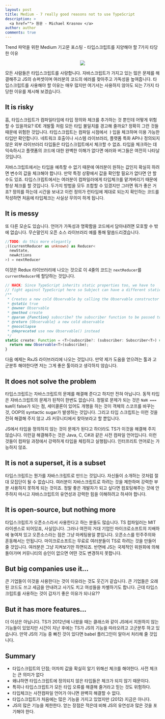 ```yaml
---
layout: post
title: Medium - 7 really good reasons not to use TypeScript
description: >
  <a href=""> 원문 - Michael Krasnov </a>
author: author
comments: true
---
```


Trend 파악을 위한 Medium 기고문 포스팅 - 타입스크립트를 지양해야 할 7가지 타당한 이유

<center>
<img src="https://miro.medium.com/max/1920/0*nVlJIdJodV8u7bwl.png"/>
</center>

모든 사람들은 타입스크립트를 사랑합니다. 자바스크립트가 가지고 있는 많은 문제를 해결해주고 JS의 슈퍼셋이며 여러분의 코드의 에러를 찾아주고 가독성을 높여줍니다. 타입스크립트를 사용해야 할 이유는 매우 많지만 여기서는 사용하지 않아도 되는 7가지 타당한 이유를 제시해 보겠습니다.

## It is risky

흠, 타입스크립트가 컴파일타임에 타입 정의와 체크를 추가하는 것 뿐인데 어떻게 위험할 수 있을까요? IDE 개발툴 처럼 모든 타입 불일치를 경고해 줄까요? 정확히 그런 것들 때문에 위험한 것입니다. 타입스크립트는 컴파일 시점에서 ㅏ입을 체크하며 이용 가능한 타입만 확인합니다. 네트워크 호출이나 시스템 라이브러리, 플랫폼 특화 API나 정의되지 않은 외부 라이브러리 타입들은 타입스크립트에서 체크할 수 없죠. 타입을 체크하는 데 익숙하시고 플랫폼의 코드에 대한 완벽한 이해가 없다면 에러와 버그들은 여전히 나타날 것입니다.

자바스크립트에서는 타입을 예측할 수 없기 때문에 여러분이 원하는 값인지 확실히 하려면 변수의 값을 체크해야 합니다. 만약 특정 상황에서 값을 확인할 필요가 없다면 안 할 수도 있죠. 타입스크립트에서는 여러분이 컴파일러에게 타입체크를 맡겨버리기 때문에 항상 체크를 할 것입니다. 두가지 방법을 모두 조합할 수 있겠지만 그러면 뭐가 좋은 거죠? 정의를 하는데 시간을 보내고 이런 정의가 런타임에 제대로 되는지 확인하는 코드를 작성하면 처음에 타입체크는 사실상 무의미 하게 됩니다.

## It is messy

또 다른 모순도 있습니다. 언어가 가독성과 명확함을 코드에서 담아내려면 모호할 수 밖에 없습니다. 무슨말인지 오픈 소스 라이브러리 예를 통해 말씀드리겠습니다.

```ts
//TODO: do this more elegantly
;((currentReducer as unknown) as Reducer<
  newState,
  newActions
>) = nextReducer
```

이것은 Redux 라이브러리에 나오는 것으로 이 4줄의 코드는 `nextReducer`를 `currentReducer`에 할당하는 것입니다.

```ts
// HACK: Since TypeScript inherits static properties too, we have to
// fight against TypeScript here so Subject can have a different static create signature
/**
 * Creates a new cold Observable by calling the Observable constructor
 * @static true
 * @owner Observable
 * @method create
 * @param {Function} subscribe? the subscriber function to be passed to the Observable constructor
 * @return {Observable} a new cold observable
 * @nocollapse
 * @deprecated use new Observable() instead
 */
static create: Function = <T>(subscribe?: (subscriber: Subscriber<T>) => TeardownLogic) => {
  return new Observable<T>(subscribe);
}
```

다음 예제는 RxJS 라이브러리에 나오는 것입니다. 만약 제가 도움을 얻으려는 툴과 고군분투 해야한다면 저는 그게 좋은 툴이라고 생각하지 않습니다.

## It does not solve the problem

타입스크립트는 자바스크립트의 문제를 해결해 준다고 하지만 전혀 아닙니다. 동적 타입은 자바스크립트의 문제가 된적이 한번도 없습니다. 정말로 문제가 되는 것은 `NaN === NaN`이 false가 되는 점, 세미콜론이 있어도 개행을 하는 것이 객체의 스코프를 바꾸는 것, OOP의 syntactic sugar가 발생하는 것입니다. 그리고 타입 스크립트는 이런 것을 전혀 해결해 주지 않고 JS 커뮤니티에서 찾아보라고 할 뿐입니다.

JS에서 타입을 정의하지 않는 것이 문제가 된다고 하더라도 TS가 이것을 해결해 주지 않습니다. 이런걸 해결해주는 것은 Java, C, C#과 같은 사전 컴파일 언어입니다. 이런 것들이 컴파일 과정에서 강력하게 타입을 체킹하고 실행됩니다. 인터프리트 언어로는 가능하지 않죠.

## It is not a superset, it is a subset

타입스크립트는 뭔가를 자바스크립트로 만드는 것입니다. 자신들이 소개하는 것처럼 절대 모집단이 될 수 없습니다. 여러분이 자바스크립트로 하려는 것을 제한하며 강력한 부분 사용하지 못하게 되는 것이죠. 정말 좋은 개발자가 되고 싶다면 컴포팅해주는 것에 안주하지 마시고 자바스크립트의 유연성과 강력한 힘을 이해하려고 하셔야 합니다.

## It is open-source, but nothing more

타입스크립트가 오픈소스라서 사용한다고 하는 분들도 많습니다. TS 컴파일러는 MIT 라이센스로 되어있죠, 사실입니다. 그러나 여전히 거대 기업인 마이크로소프트의 지배하에 놓여져 있고 오픈소스라는 점은 그냥 마케팅용일 뿐입니다. 오픈소스를 민주주의와 혼동해서는 안됩니다. 마이크로소프트는 무료로 여러분들이 TS로 하려는 것을 만들어줄 것입니다. 여러분은 그냥 지켜보기만 하면되죠. 반면에 JS는 국제적인 위원회에 의해 돌아가며 커뮤니티의 승인이 없으면 어떤 것도 변경하지 못합니다.

## But big companies use it...

큰 기업들이 이것을 사용한다는 것이 이유라는 것도 웃긴거 같습니다. 큰 기업들은 오래된 코드도 쓰고 세금을 안내려고 사기도 치고 여성들을 차별하기도 합니다. 근데 타입스크립트를 사용하는 것이 갑자기 좋은 이유가 되나요??

## But it has more features...

더 이상은 아닙니다. TS가 2012년에 나왔을 때는 클래스와 같이 JS에서 지원하지 않는 기능들이 있었지만 시간이 지난 후에는 TS가 JS의 기능을 따라오려고 고군분투 하고 있습니다. 만약 JS의 기능 중 빠진 것이 있다면 babel 플러그인이 알아서 처리해 줄 것입니다.

## Summary
* 타입스크립트의 단점; 어차피 값을 확실히 알기 위해선 체크를 해야한다. 사전 체크는 큰 의미가 없다
* 왜냐하면 타입스크립트에 정의되지 않은 타입들은 체크가 되지 않기 때문이다.
* 특히나 타입스크립트가 모든 타입 오류를 해결해 줄거라고 믿는 것도 위험하다.
* 타입체크는 사전컴파일 언어가 아니면 완벽히 해결할 수 없다.
* 타입스크립트가 처음에는 많은 기능을 가지고 있었지만 (2012) 지금은 아니다.
* JS의 많은 기능을 제한한다. 얻는 장점은 적은데 비해 JS의 유연성과 많은 것을 포기해야 한다.
